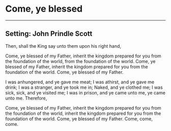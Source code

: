 # Come, ye blessed

***

## Setting: John Prindle Scott

Then, shall the King say unto them
upon his right hand,

Come, ye blessed of my Father,
inherit the kingdom prepared for you
from the foundation of the world,
from the foundation of the world.
Come, ye blessed of my Father,
inherit the kingdom prepared for you
from the foundation of the world.
Come, ye blessed of my Father.

I was anhungered, and ye gave me meat;
I was athirst, and ye gave me drink;
I was a stranger, and ye took me in;
Naked, and ye clothed me;
I was sick, sick, and ye visited me;
I was in prison, and ye came unto me,
ye came unto me. Therefore,

Come, ye blessed of my Father,
inherit the kingdom prepared for you
from the foundation of the world,
inherit the kingdom prepared for you
from the foundation of the world.
Come, ye blessed of my Father.
Come, come, come.